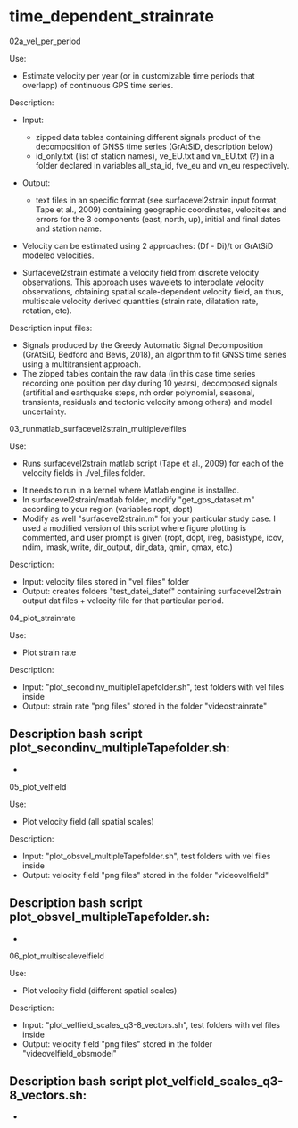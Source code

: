 # time_dependent_strainrate

02a_vel_per_period

Use: 
* Estimate velocity per year (or in customizable time periods that overlapp) of continuous GPS time series.

Description: 

- Input: 
    - zipped data tables containing different signals product of the decomposition of GNSS time series (GrAtSiD, description below)
    - id_only.txt (list of station names), ve_EU.txt and vn_EU.txt (?) in a folder declared in variables all_sta_id, fve_eu and vn_eu respectively.  
- Output: 
    - text files in an specific format (see surfacevel2strain input format, Tape et al., 2009) containing geographic coordinates, velocities and errors for the 3 components (east, north, up), initial and final dates and station name.

- Velocity can be estimated using 2 approaches: (Df - Di)/t or GrAtSiD modeled velocities. 
- Surfacevel2strain estimate a velocity field from discrete velocity observations. This approach uses wavelets to interpolate velocity observations, obtaining spatial scale-dependent velocity field, an thus, multiscale velocity derived quantities (strain rate, dilatation rate, rotation, etc).

Description input files:
- Signals produced by the Greedy Automatic Signal Decomposition (GrAtSiD, Bedford and Bevis, 2018), an algorithm to fit GNSS time series using a multitransient approach.
- The zipped tables contain the raw data (in this case time series recording one position per day during 10 years), decomposed signals (artifitial and earthquake steps, nth order polynomial, seasonal, transients, residuals and tectonic velocity among others) and model uncertainty.

03_runmatlab_surfacevel2strain_multiplevelfiles

Use: 
* Runs surfacevel2strain matlab script (Tape et al., 2009) for each of the velocity fields in ./vel_files folder.

- It needs to run in a kernel where Matlab engine is installed.
- In surfacevel2strain/matlab folder, modify "get_gps_dataset.m" according to your region (variables ropt, dopt)
- Modify as well "surfacevel2strain.m" for your particular study case. I used a modified version of this script where figure plotting is commented, and user prompt is given (ropt, dopt, ireg, basistype, icov, ndim, imask,iwrite, dir_output, dir_data, qmin, qmax, etc.)

Description: 
- Input: velocity files stored in "vel_files" folder 
- Output: creates folders "test_datei_datef" containing surfacevel2strain output dat files + velocity file for that particular period. 

04_plot_strainrate

Use: 
- Plot strain rate  

Description: 
- Input: "plot_secondinv_multipleTapefolder.sh", test folders with vel files inside 
- Output: strain rate "png files" stored in the folder "videostrainrate"

Description bash script plot_secondinv_multipleTapefolder.sh:
- 
- 

05_plot_velfield

Use: 
- Plot velocity field (all spatial scales) 

Description: 
- Input: "plot_obsvel_multipleTapefolder.sh", test folders with vel files inside 
- Output: velocity field "png files" stored in the folder "videovelfield"

Description bash script plot_obsvel_multipleTapefolder.sh:
- 
- 

06_plot_multiscalevelfield

Use: 
- Plot velocity field (different spatial scales) 

Description: 
- Input: "plot_velfield_scales_q3-8_vectors.sh", test folders with vel files inside 
- Output: velocity field "png files" stored in the folder "videovelfield_obsmodel"

Description bash script plot_velfield_scales_q3-8_vectors.sh:
- 
- 
